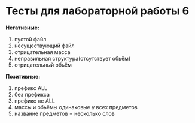 # Тесты для лабораторной работы 6

**Негативные:**
1) пустой файл
2) несуществующий файл
3) отрицательная масса
4) неправильная структура(отсутствует обьём)
5) отрицательный обьём

**Позитивные:**
1) префикс ALL
2) без префикса
3) префикс не ALL
4) массы и обьёмы одинаковые у всех предметов
5) название предметов = несколько слов